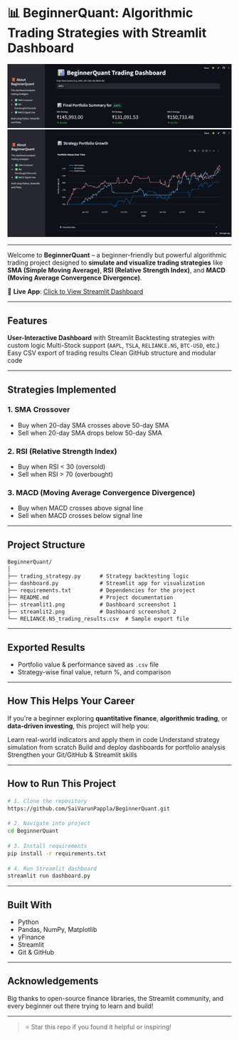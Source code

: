 # 📊 BeginnerQuant: Algorithmic Trading Strategies with Streamlit Dashboard

![Streamlit Screenshot 1](streamlit1.png)
![Streamlit Screenshot 2](streamlit2.png)

---

Welcome to **BeginnerQuant** – a beginner-friendly but powerful algorithmic trading project designed to **simulate and visualize trading strategies** like **SMA (Simple Moving Average)**, **RSI (Relative Strength Index)**, and **MACD (Moving Average Convergence Divergence)**.

🔗 **Live App**: [Click to View Streamlit Dashboard](https://beginnerquant-gg3kca3rc73rjtr26n4hyj.streamlit.app/)

---

##  Features

 **User-Interactive Dashboard** with Streamlit
 Backtesting strategies with custom logic
 Multi-Stock support (`AAPL`, `TSLA`, `RELIANCE.NS`, `BTC-USD`, etc.)
 Easy CSV export of trading results
 Clean GitHub structure and modular code

---

##  Strategies Implemented

### 1. **SMA Crossover**

* Buy when 20-day SMA crosses above 50-day SMA
* Sell when 20-day SMA drops below 50-day SMA

### 2. **RSI (Relative Strength Index)**

* Buy when RSI < 30 (oversold)
* Sell when RSI > 70 (overbought)

### 3. **MACD (Moving Average Convergence Divergence)**

* Buy when MACD crosses above signal line
* Sell when MACD crosses below signal line

---

## Project Structure

```
BeginnerQuant/
│
├── trading_strategy.py      # Strategy backtesting logic
├── dashboard.py             # Streamlit app for visualization
├── requirements.txt         # Dependencies for the project
├── README.md                # Project documentation
├── streamlit1.png           # Dashboard screenshot 1
├── streamlit2.png           # Dashboard screenshot 2
└── RELIANCE.NS_trading_results.csv  # Sample export file
```

---

##  Exported Results

* Portfolio value & performance saved as `.csv` file
* Strategy-wise final value, return %, and comparison

---

##  How This Helps Your Career

If you're a beginner exploring **quantitative finance**, **algorithmic trading**, or **data-driven investing**, this project will help you:

Learn real-world indicators and apply them in code
Understand strategy simulation from scratch
Build and deploy dashboards for portfolio analysis
Strengthen your Git/GitHub & Streamlit skills

---

##  How to Run This Project

```bash
# 1. Clone the repository
https://github.com/SaiVarunPappla/BeginnerQuant.git

# 2. Navigate into project
cd BeginnerQuant

# 3. Install requirements
pip install -r requirements.txt

# 4. Run Streamlit dashboard
streamlit run dashboard.py
```

---

## Built With

* Python 
* Pandas, NumPy, Matplotlib
* yFinance 
* Streamlit 
* Git & GitHub

---

##  Acknowledgements

Big thanks to open-source finance libraries, the Streamlit community, and every beginner out there trying to learn and build!

---

> ⭐ Star this repo if you found it helpful or inspiring!
